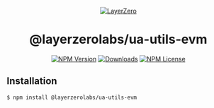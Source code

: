 <p align="center">
  <a href="https://layerzero.network">
    <img alt="LayerZero" style="max-width: 500px" src="https://d3a2dpnnrypp5h.cloudfront.net/bridge-app/lz.png"/>
  </a>
</p>

<h1 align="center">@layerzerolabs/ua-utils-evm</h1>

<!-- The badges section -->
<p align="center">
  <!-- Shields.io NPM published package version -->
  <a href="https://www.npmjs.com/package/@layerzerolabs/ua-utils-evm"><img alt="NPM Version" src="https://img.shields.io/npm/v/@layerzerolabs/ua-utils-evm"/></a>
  <!-- Shields.io NPM downloads -->
  <a href="https://www.npmjs.com/package/@layerzerolabs/ua-utils-evm"><img alt="Downloads" src="https://img.shields.io/npm/dm/@layerzerolabs/ua-utils-evm"/></a>
  <!-- Shields.io license badge -->
  <a href="https://www.npmjs.com/package/@layerzerolabs/ua-utils-evm"><img alt="NPM License" src="https://img.shields.io/npm/l/@layerzerolabs/ua-utils-evm"/></a>
</p>

## Installation

```sh
$ npm install @layerzerolabs/ua-utils-evm
```

